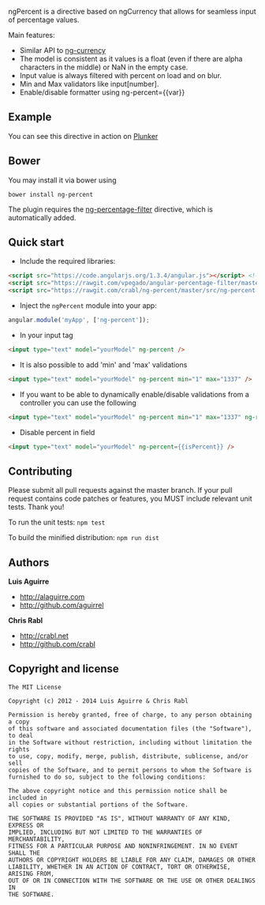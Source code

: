 ngPercent is a directive based on ngCurrency that allows for seamless input of percentage values.

Main features:

* Similar API to [ng-currency](https://github.com/aguirrel/ng-currency)
* The model is consistent as it values is a float (even if there are alpha characters in the middle) or NaN in the empty case.
* Input value is always filtered with percent on load and on blur.
* Min and Max validators like input[number].
* Enable/disable formatter using ng-percent={{var}}

## Example

You can see this directive in action on [Plunker](http://plnkr.co/edit/zTEmRX5PtFhwyA93y8bY)


## Bower

You may install it via bower using

`bower install ng-percent`

The plugin requires the [ng-percentage-filter](https://github.com/timhettler/ng-percentage-filter) directive, which is automatically added.

## Quick start

+ Include the required libraries:

>
``` html
<script src="https://code.angularjs.org/1.3.4/angular.js"></script> <!-- angular.js -->
<script src="https://rawgit.com/vpegado/angular-percentage-filter/master/percentage.js"></script> <!-- angular-percentage-filter -->
<script src="https://rawgit.com/crabl/ng-percent/master/src/ng-percent.js"></script> <!-- ngPercent -->
```

+ Inject the `ngPercent` module into your app:

>
``` JavaScript
angular.module('myApp', ['ng-percent']);
```

+ In your input tag

>
``` html
<input type="text" model="yourModel" ng-percent />
```

+ It is also possible to add 'min' and 'max' validations

>
``` html
<input type="text" model="yourModel" ng-percent min="1" max="1337" />
```

+ If you want to be able to dynamically enable/disable validations from a controller you can use the following

>
``` html
<input type="text" model="yourModel" ng-percent min="1" max="1337" ng-required="true" />
```

+ Disable percent in field

>
``` html
<input type="text" model="yourModel" ng-percent={{isPercent}} />
```



## Contributing

Please submit all pull requests against the master branch. If your pull request contains code patches or features, you MUST include relevant unit tests. Thank you!

To run the unit tests: `npm test`

To build the minified distribution: `npm run dist`

## Authors

**Luis Aguirre**

+ http://alaguirre.com
+ http://github.com/aguirrel

**Chris Rabl**

+ http://crabl.net
+ http://github.com/crabl

## Copyright and license

	The MIT License

	Copyright (c) 2012 - 2014 Luis Aguirre & Chris Rabl

	Permission is hereby granted, free of charge, to any person obtaining a copy
	of this software and associated documentation files (the "Software"), to deal
	in the Software without restriction, including without limitation the rights
	to use, copy, modify, merge, publish, distribute, sublicense, and/or sell
	copies of the Software, and to permit persons to whom the Software is
	furnished to do so, subject to the following conditions:

	The above copyright notice and this permission notice shall be included in
	all copies or substantial portions of the Software.

	THE SOFTWARE IS PROVIDED "AS IS", WITHOUT WARRANTY OF ANY KIND, EXPRESS OR
	IMPLIED, INCLUDING BUT NOT LIMITED TO THE WARRANTIES OF MERCHANTABILITY,
	FITNESS FOR A PARTICULAR PURPOSE AND NONINFRINGEMENT. IN NO EVENT SHALL THE
	AUTHORS OR COPYRIGHT HOLDERS BE LIABLE FOR ANY CLAIM, DAMAGES OR OTHER
	LIABILITY, WHETHER IN AN ACTION OF CONTRACT, TORT OR OTHERWISE, ARISING FROM,
	OUT OF OR IN CONNECTION WITH THE SOFTWARE OR THE USE OR OTHER DEALINGS IN
	THE SOFTWARE.
